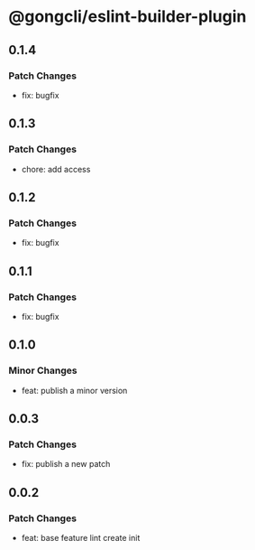 # @gongcli/eslint-builder-plugin

## 0.1.4

### Patch Changes

- fix: bugfix

## 0.1.3

### Patch Changes

- chore: add access

## 0.1.2

### Patch Changes

- fix: bugfix

## 0.1.1

### Patch Changes

- fix: bugfix

## 0.1.0

### Minor Changes

- feat: publish a minor version

## 0.0.3

### Patch Changes

- fix: publish a new patch

## 0.0.2

### Patch Changes

- feat: base feature lint create init
